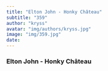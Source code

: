 ```yaml
---
title: "Elton John - Honky Château"
subtitle: "359"
author: "kryss"
avatar: "img/authors/kryss.jpg"
image: "img/359.jpg"
date:
---
```


### Elton John - Honky Château
